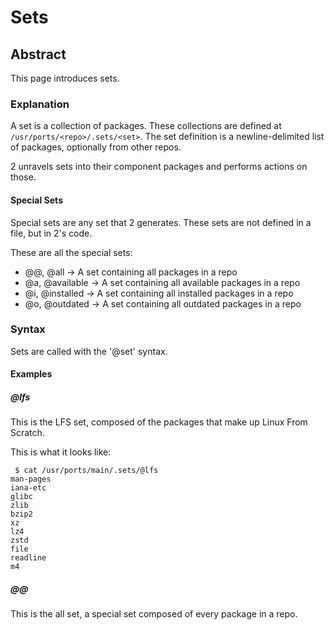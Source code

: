 # Sets

## Abstract
This page introduces sets.

### Explanation
A set is a collection of packages. These collections are defined at
``/usr/ports/<repo>/.sets/<set>``. The set definition is a newline-delimited
list of packages, optionally from other repos.

2 unravels sets into their component packages and performs actions on those.

#### Special Sets
Special sets are any set that 2 generates. These sets are not defined in a
file, but in 2's code.

These are all the special sets:
- @@, @all -> A set containing all packages in a repo
- @a, @available -> A set containing all available packages in a repo
- @i, @installed -> A set containing all installed packages in a repo
- @o, @outdated -> A set containing all outdated packages in a repo

### Syntax
Sets are called with the '@set' syntax.

#### Examples
##### @lfs
This is the LFS set, composed of the packages that make up Linux From Scratch.

This is what it looks like:
```
 $ cat /usr/ports/main/.sets/@lfs
man-pages
iana-etc
glibc
zlib
bzip2
xz
lz4
zstd
file
readline
m4
```

##### @@
This is the all set, a special set composed of every package in a repo.
